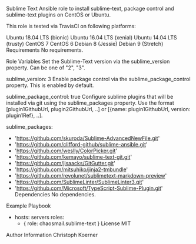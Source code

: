 Sublime Text
Ansible role to install sublime-text, package control and sublime-text plugins on CentOS or Ubuntu.

This role is tested via TravisCI on following platforms:

Ubuntu 18.04 LTS (bionic)
Ubuntu 16.04 LTS (xenial)
Ubuntu 14.04 LTS (trusty)
CentOS 7
CentOS 6
Debian 8 (Jessie)
Debian 9 (Stretch)
Requirements
No requirements.

Role Variables
Set the Sublime-Text version via the sublime_version property. Can be one of "2", "3".

sublime_version: 3
Enable package control via the sublime_package_control property. This is enabled by default.

sublime_package_control: true
Configure sublime plugins that will be installed via git using the sublime_packages property. Use the format [plugin1GithubUrl, plugin2GithubUrl, ..] or [{name: plugin1GithubUrl, version: plugin1Ref}, ..].

sublime_packages:
  - 'https://github.com/skuroda/Sublime-AdvancedNewFile.git'
  - 'https://github.com/clifford-github/sublime-ansible.git'
  - 'https://github.com/weslly/ColorPicker.git'
  - 'https://github.com/kemayo/sublime-text-git.git'
  - 'https://github.com/jisaacks/GitGutter.git'
  - 'https://github.com/mitsuhiko/jinja2-tmbundle'
  - 'https://github.com/revolunet/sublimetext-markdown-preview'
  - 'https://github.com/SublimeLinter/SublimeLinter3.git'
  - 'https://github.com/Microsoft/TypeScript-Sublime-Plugin.git'
Dependencies
No dependencies.

Example Playbook
- hosts: servers
  roles:
     - { role: chaosmail.sublime-text }
License
MIT

Author Information
Christoph Koerner